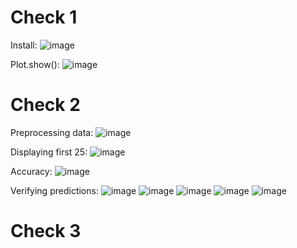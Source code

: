 # Check 1
Install:
![image](https://user-images.githubusercontent.com/85561037/183102633-8d611636-11fe-41e0-9ded-9c286ace534b.png)

Plot.show():
![image](https://user-images.githubusercontent.com/85561037/183109914-98a7533c-ab7c-4828-b800-98bf4be13634.png)

# Check 2
Preprocessing data:
![image](https://user-images.githubusercontent.com/85561037/183111599-d11ce788-a32f-4020-a2d7-5752e4fb0024.png)

Displaying first 25:
![image](https://user-images.githubusercontent.com/85561037/183112148-c39d8e4a-8abf-4989-968f-ee40a4cf29a6.png)

Accuracy:
![image](https://user-images.githubusercontent.com/85561037/183114934-26ad72ba-c95d-4d85-8f03-f7b80252a94a.png)

Verifying predictions:
![image](https://user-images.githubusercontent.com/85561037/183120020-e24cf09c-5a0d-4a44-9a65-4b4ab8856843.png)
![image](https://user-images.githubusercontent.com/85561037/183120208-1e942024-a1d6-433f-9790-1bfc34015a50.png)
![image](https://user-images.githubusercontent.com/85561037/183120666-9c312316-fe29-4952-a671-eca27d800367.png)
![image](https://user-images.githubusercontent.com/85561037/183120913-fb35b9d0-b510-4166-a349-0c63c8e6b1d7.png)
![image](https://user-images.githubusercontent.com/85561037/183121036-70bafd42-0875-4356-9e7b-38c7a29127bb.png)


# Check 3

